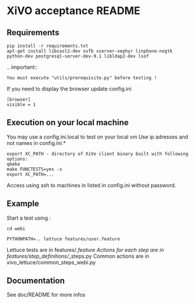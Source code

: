 XiVO acceptance README
======================

Requirements
------------

```
pip install -r requirements.txt
apt-get install libsasl2-dev xvfb xserver-xephyr linphone-nogtk python-dev postgresql-server-dev-9.1 libldap2-dev lsof
```

.. important::

    You must execute "utils/prerequisite.py" before testing !


If you need to display the browser update config.ini
```
[browser]
visible = 1
```


Execution on your local machine
-------------------------------

You may use a config.ini.local to test on your local vm
Use ip adresses and not names in config.ini.*


```
export XC_PATH - directory of XiVo client binary built with following options:
qmake
make FUNCTESTS=yes -s
export XC_PATH=...
```

Access using ssh to machines in listed in config.ini without password.


Example
-------

Start a test using :

```
cd webi

PYTHONPATH=.. lettuce features/user.feature
```

Lettuce tests are in features/*.feature
Actions for each step are in features/step_definitions/*_steps.py
Common actions are in xivo_lettuce/common_steps_webi.py


Documentation
-------------

See doc/README for more infos
